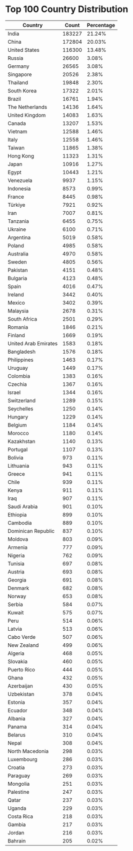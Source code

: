 # Top 100 Country Distribution
| Country | Count | Percentage |
|----|----|----|
| India | 183227 | 21.24% |
| China | 172804 | 20.03% |
| United States | 116300 | 13.48% |
| Russia | 26600 | 3.08% |
| Germany | 26565 | 3.08% |
| Singapore | 20526 | 2.38% |
| Thailand | 19848 | 2.30% |
| South Korea | 17322 | 2.01% |
| Brazil | 16761 | 1.94% |
| The Netherlands | 14136 | 1.64% |
| United Kingdom | 14083 | 1.63% |
| Canada | 13207 | 1.53% |
| Vietnam | 12588 | 1.46% |
| Italy | 12558 | 1.46% |
| Taiwan | 11865 | 1.38% |
| Hong Kong | 11323 | 1.31% |
| Japan | 10916 | 1.27% |
| Egypt | 10443 | 1.21% |
| Venezuela | 9937 | 1.15% |
| Indonesia | 8573 | 0.99% |
| France | 8445 | 0.98% |
| Türkiye | 7921 | 0.92% |
| Iran | 7007 | 0.81% |
| Tanzania | 6455 | 0.75% |
| Ukraine | 6100 | 0.71% |
| Argentina | 5019 | 0.58% |
| Poland | 4985 | 0.58% |
| Australia | 4970 | 0.58% |
| Sweden | 4805 | 0.56% |
| Pakistan | 4151 | 0.48% |
| Bulgaria | 4123 | 0.48% |
| Spain | 4016 | 0.47% |
| Ireland | 3442 | 0.40% |
| Mexico | 3402 | 0.39% |
| Malaysia | 2678 | 0.31% |
| South Africa | 2501 | 0.29% |
| Romania | 1846 | 0.21% |
| Finland | 1669 | 0.19% |
| United Arab Emirates | 1583 | 0.18% |
| Bangladesh | 1576 | 0.18% |
| Philippines | 1463 | 0.17% |
| Uruguay | 1449 | 0.17% |
| Colombia | 1383 | 0.16% |
| Czechia | 1367 | 0.16% |
| Israel | 1344 | 0.16% |
| Switzerland | 1289 | 0.15% |
| Seychelles | 1250 | 0.14% |
| Hungary | 1229 | 0.14% |
| Belgium | 1184 | 0.14% |
| Morocco | 1180 | 0.14% |
| Kazakhstan | 1140 | 0.13% |
| Portugal | 1107 | 0.13% |
| Bolivia | 973 | 0.11% |
| Lithuania | 943 | 0.11% |
| Greece | 941 | 0.11% |
| Chile | 939 | 0.11% |
| Kenya | 911 | 0.11% |
| Iraq | 907 | 0.11% |
| Saudi Arabia | 901 | 0.10% |
| Ethiopia | 899 | 0.10% |
| Cambodia | 889 | 0.10% |
| Dominican Republic | 837 | 0.10% |
| Moldova | 803 | 0.09% |
| Armenia | 777 | 0.09% |
| Nigeria | 762 | 0.09% |
| Tunisia | 697 | 0.08% |
| Austria | 693 | 0.08% |
| Georgia | 691 | 0.08% |
| Denmark | 682 | 0.08% |
| Norway | 653 | 0.08% |
| Serbia | 584 | 0.07% |
| Kuwait | 575 | 0.07% |
| Peru | 514 | 0.06% |
| Latvia | 513 | 0.06% |
| Cabo Verde | 507 | 0.06% |
| New Zealand | 499 | 0.06% |
| Algeria | 468 | 0.05% |
| Slovakia | 460 | 0.05% |
| Puerto Rico | 444 | 0.05% |
| Ghana | 432 | 0.05% |
| Azerbaijan | 430 | 0.05% |
| Uzbekistan | 378 | 0.04% |
| Estonia | 357 | 0.04% |
| Ecuador | 348 | 0.04% |
| Albania | 327 | 0.04% |
| Panama | 314 | 0.04% |
| Belarus | 310 | 0.04% |
| Nepal | 308 | 0.04% |
| North Macedonia | 298 | 0.03% |
| Luxembourg | 286 | 0.03% |
| Croatia | 273 | 0.03% |
| Paraguay | 269 | 0.03% |
| Mongolia | 251 | 0.03% |
| Palestine | 247 | 0.03% |
| Qatar | 237 | 0.03% |
| Uganda | 229 | 0.03% |
| Costa Rica | 218 | 0.03% |
| Gambia | 217 | 0.03% |
| Jordan | 216 | 0.03% |
| Bahrain | 205 | 0.02% |
